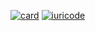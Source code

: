 

[![card](https://github-readme-stats.vercel.app/api?username=FabioNeves28&theme=red)](https://github.com/FabioNeves28/)
[![iuricode](https://github-readme-stats.vercel.app/api/top-langs/?username=FabioNeves28&hide=html&layout=compact=true&theme=default)](https://github.com/FabioNeves28/)
